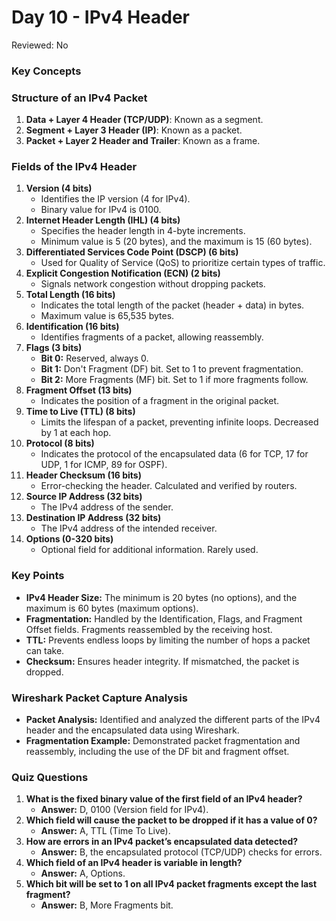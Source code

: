 # Day 10 - IPv4 Header

Reviewed: No

### **Key Concepts**

### **Structure of an IPv4 Packet**

1. **Data + Layer 4 Header (TCP/UDP)**: Known as a segment.
2. **Segment + Layer 3 Header (IP)**: Known as a packet.
3. **Packet + Layer 2 Header and Trailer**: Known as a frame.

### **Fields of the IPv4 Header**

1. **Version (4 bits)**
    - Identifies the IP version (4 for IPv4).
    - Binary value for IPv4 is 0100.
2. **Internet Header Length (IHL) (4 bits)**
    - Specifies the header length in 4-byte increments.
    - Minimum value is 5 (20 bytes), and the maximum is 15 (60 bytes).
3. **Differentiated Services Code Point (DSCP) (6 bits)**
    - Used for Quality of Service (QoS) to prioritize certain types of traffic.
4. **Explicit Congestion Notification (ECN) (2 bits)**
    - Signals network congestion without dropping packets.
5. **Total Length (16 bits)**
    - Indicates the total length of the packet (header + data) in bytes.
    - Maximum value is 65,535 bytes.
6. **Identification (16 bits)**
    - Identifies fragments of a packet, allowing reassembly.
7. **Flags (3 bits)**
    - **Bit 0:** Reserved, always 0.
    - **Bit 1:** Don't Fragment (DF) bit. Set to 1 to prevent fragmentation.
    - **Bit 2:** More Fragments (MF) bit. Set to 1 if more fragments follow.
8. **Fragment Offset (13 bits)**
    - Indicates the position of a fragment in the original packet.
9. **Time to Live (TTL) (8 bits)**
    - Limits the lifespan of a packet, preventing infinite loops. Decreased by 1 at each hop.
10. **Protocol (8 bits)**
    - Indicates the protocol of the encapsulated data (6 for TCP, 17 for UDP, 1 for ICMP, 89 for OSPF).
11. **Header Checksum (16 bits)**
    - Error-checking the header. Calculated and verified by routers.
12. **Source IP Address (32 bits)**
    - The IPv4 address of the sender.
13. **Destination IP Address (32 bits)**
    - The IPv4 address of the intended receiver.
14. **Options (0-320 bits)**
    - Optional field for additional information. Rarely used.

### **Key Points**

- **IPv4 Header Size:** The minimum is 20 bytes (no options), and the maximum is 60 bytes (maximum options).
- **Fragmentation:** Handled by the Identification, Flags, and Fragment Offset fields. Fragments reassembled by the receiving host.
- **TTL:** Prevents endless loops by limiting the number of hops a packet can take.
- **Checksum:** Ensures header integrity. If mismatched, the packet is dropped.

### **Wireshark Packet Capture Analysis**

- **Packet Analysis:** Identified and analyzed the different parts of the IPv4 header and the encapsulated data using Wireshark.
- **Fragmentation Example:** Demonstrated packet fragmentation and reassembly, including the use of the DF bit and fragment offset.

### **Quiz Questions**

1. **What is the fixed binary value of the first field of an IPv4 header?**
    - **Answer:** D, 0100 (Version field for IPv4).
2. **Which field will cause the packet to be dropped if it has a value of 0?**
    - **Answer:** A, TTL (Time To Live).
3. **How are errors in an IPv4 packet’s encapsulated data detected?**
    - **Answer:** B, the encapsulated protocol (TCP/UDP) checks for errors.
4. **Which field of an IPv4 header is variable in length?**
    - **Answer:** A, Options.
5. **Which bit will be set to 1 on all IPv4 packet fragments except the last fragment?**
    - **Answer:** B, More Fragments bit.
